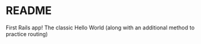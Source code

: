 # README
First Rails app! The classic Hello World (along with an additional method to practice routing)